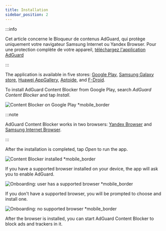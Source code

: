 ```yaml
---
title: Installation
sidebar_position: 2
---
```


:::info

Cet article concerne le Bloqueur de contenus AdGuard, qui protège uniquement votre navigateur Samsung Internet ou Yandex Browser. Pour une protection complète de votre appareil, [téléchargez l'application AdGuard](https://adguard.com/download.html?auto=true)

:::

The application is available in five stores: [Google Play](https://play.google.com/store/apps/details?id=com.adguard.android.contentblocker), [Samsung Galaxy store](https://galaxystore.samsung.com/detail/com.adguard.android.contentblocker), [Huawei AppGallery](https://appgallery.huawei.com/#/app/C100440597), [Aptoide](https://adguard-content-blocker.en.aptoide.com/), and [F-Droid](https://f-droid.org/en/packages/com.adguard.android.contentblocker/).

To install AdGuard Content Blocker from Google Play, search _AdGuard Content Blocker_ and tap _Install_.

![Content Blocker on Google Play *mobile_border](https://cdn.adtidy.org/content/Kb/ad_blocker/content_blocker/content_blocker_play_market.jpg)

:::note

AdGuard Content Blocker works in two browsers: [Yandex Browser](https://browser.yandex.com/) and [Samsung Internet Browser](https://play.google.com/store/apps/details?id=com.sec.android.app.sbrowser).

:::

After the installation is completed, tap _Open_ to run the app.

![Content Blocker installed *mobile_border](https://cdn.adtidy.org/content/Kb/ad_blocker/content_blocker/content_blocker_play_market_installed.jpg)

If you have a supported browser installed on your device, the app will ask you to enable AdGuard.

![Onboarding: user has a supported browser *mobile_border](https://cdn.adtidy.org/content/Kb/ad_blocker/content_blocker/content_blocker_onboarding2.jpg)

If you don't have a supported browser, you will be prompted to choose and install one.

![Onboarding: no supported browser *mobile_border](https://cdn.adtidy.org/content/Kb/ad_blocker/content_blocker/content_blocker_onboarding3.jpg)

After the browser is installed, you can start AdGuard Content Blocker to block ads and trackers in it.
